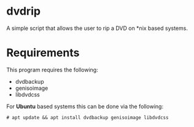 # dvdrip
A simple script that allows the user to rip a DVD on *nix based systems.
# Requirements
This program requires the following:
* dvdbackup
* genisoimage
* libdvdcss

For **Ubuntu** based systems this can be done via the following:

  `# apt update && apt install dvdbackup genisoimage libdvdcss`
